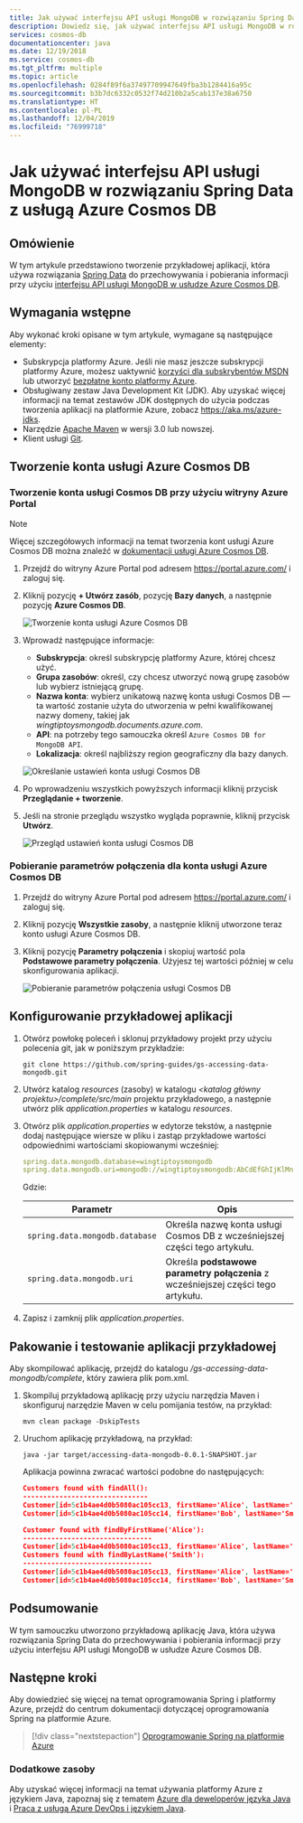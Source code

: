```yaml
---
title: Jak używać interfejsu API usługi MongoDB w rozwiązaniu Spring Data z usługą Azure Cosmos DB
description: Dowiedz się, jak używać interfejsu API usługi MongoDB w rozwiązaniu Spring Data z usługą Azure Cosmos DB.
services: cosmos-db
documentationcenter: java
ms.date: 12/19/2018
ms.service: cosmos-db
ms.tgt_pltfrm: multiple
ms.topic: article
ms.openlocfilehash: 0284f89f6a37497709947649fba3b1284416a95c
ms.sourcegitcommit: b3b7dc6332c0532f74d210b2a5cab137e38a6750
ms.translationtype: HT
ms.contentlocale: pl-PL
ms.lasthandoff: 12/04/2019
ms.locfileid: "76999718"
---
```

# <a name="how-to-use-spring-data-mongodb-api-with-azure-cosmos-db"></a>Jak używać interfejsu API usługi MongoDB w rozwiązaniu Spring Data z usługą Azure Cosmos DB

## <a name="overview"></a>Omówienie

W tym artykule przedstawiono tworzenie przykładowej aplikacji, która używa rozwiązania [Spring Data] do przechowywania i pobierania informacji przy użyciu [interfejsu API usługi MongoDB w usłudze Azure Cosmos DB](/azure/cosmos-db/mongodb-introduction).

## <a name="prerequisites"></a>Wymagania wstępne

Aby wykonać kroki opisane w tym artykule, wymagane są następujące elementy:

* Subskrypcja platformy Azure. Jeśli nie masz jeszcze subskrypcji platformy Azure, możesz uaktywnić [korzyści dla subskrybentów MSDN] lub utworzyć [bezpłatne konto platformy Azure].
* Obsługiwany zestaw Java Development Kit (JDK). Aby uzyskać więcej informacji na temat zestawów JDK dostępnych do użycia podczas tworzenia aplikacji na platformie Azure, zobacz <https://aka.ms/azure-jdks>.
* Narzędzie [Apache Maven](http://maven.apache.org/) w wersji 3.0 lub nowszej.
* Klient usługi [Git](https://git-scm.com/downloads).

## <a name="create-an-azure-cosmos-db-account"></a>Tworzenie konta usługi Azure Cosmos DB

### <a name="create-a-cosmos-db-account-using-the-azure-portal"></a>Tworzenie konta usługi Cosmos DB przy użyciu witryny Azure Portal

> [!NOTE]
> 
> Więcej szczegółowych informacji na temat tworzenia kont usługi Azure Cosmos DB można znaleźć w [dokumentacji usługi Azure Cosmos DB](/azure/cosmos-db/).

1. Przejdź do witryny Azure Portal pod adresem <https://portal.azure.com/> i zaloguj się.

1. Kliknij pozycję **+ Utwórz zasób**, pozycję **Bazy danych**, a następnie pozycję **Azure Cosmos DB**.

   ![Tworzenie konta usługi Azure Cosmos DB][COSMOSDB01]

1. Wprowadź następujące informacje:

   - **Subskrypcja**: określ subskrypcję platformy Azure, której chcesz użyć.
   - **Grupa zasobów**: określ, czy chcesz utworzyć nową grupę zasobów lub wybierz istniejącą grupę.
   - **Nazwa konta**: wybierz unikatową nazwę konta usługi Cosmos DB — ta wartość zostanie użyta do utworzenia w pełni kwalifikowanej nazwy domeny, takiej jak *wingtiptoysmongodb.documents.azure.com*.
   - **API**: na potrzeby tego samouczka określ `Azure Cosmos DB for MongoDB API`.
   - **Lokalizacja**: określ najbliższy region geograficzny dla bazy danych.

   ![Określanie ustawień konta usługi Cosmos DB][COSMOSDB02]
   
1. Po wprowadzeniu wszystkich powyższych informacji kliknij przycisk **Przeglądanie + tworzenie**.

1. Jeśli na stronie przeglądu wszystko wygląda poprawnie, kliknij przycisk **Utwórz**.

   ![Przegląd ustawień konta usługi Cosmos DB][COSMOSDB03]

### <a name="retrieve-the-connection-string-for-your-azure-cosmos-db-account"></a>Pobieranie parametrów połączenia dla konta usługi Azure Cosmos DB

1. Przejdź do witryny Azure Portal pod adresem <https://portal.azure.com/> i zaloguj się.

1. Kliknij pozycję **Wszystkie zasoby**, a następnie kliknij utworzone teraz konto usługi Azure Cosmos DB.

1. Kliknij pozycję **Parametry połączenia** i skopiuj wartość pola **Podstawowe parametry połączenia**. Użyjesz tej wartości później w celu skonfigurowania aplikacji.

   ![Pobieranie parametrów połączenia usługi Cosmos DB][COSMOSDB06]

## <a name="configure-the-sample-application"></a>Konfigurowanie przykładowej aplikacji

1. Otwórz powłokę poleceń i sklonuj przykładowy projekt przy użyciu polecenia git, jak w poniższym przykładzie:

   ```shell
   git clone https://github.com/spring-guides/gs-accessing-data-mongodb.git
   ```

1. Utwórz katalog *resources* (zasoby) w katalogu *&lt;katalog główny projektu&gt;/complete/src/main* projektu przykładowego, a następnie utwórz plik *application.properties* w katalogu *resources*.

1. Otwórz plik *application.properties* w edytorze tekstów, a następnie dodaj następujące wiersze w pliku i zastąp przykładowe wartości odpowiednimi wartościami skopiowanymi wcześniej:

   ```yaml
   spring.data.mongodb.database=wingtiptoysmongodb
   spring.data.mongodb.uri=mongodb://wingtiptoysmongodb:AbCdEfGhIjKlMnOpQrStUvWxYz==@wingtiptoysmongodb.documents.azure.com:10255/?ssl=true&replicaSet=globaldb
   ```
   Gdzie:

   | Parametr | Opis |
   |---|---|
   | `spring.data.mongodb.database` | Określa nazwę konta usługi Cosmos DB z wcześniejszej części tego artykułu. |
   | `spring.data.mongodb.uri` | Określa **podstawowe parametry połączenia** z wcześniejszej części tego artykułu. |

1. Zapisz i zamknij plik *application.properties*.

## <a name="package-and-test-the-sample-application"></a>Pakowanie i testowanie aplikacji przykładowej

Aby skompilować aplikację, przejdź do katalogu */gs-accessing-data-mongodb/complete*, który zawiera plik pom.xml.

1. Skompiluj przykładową aplikację przy użyciu narzędzia Maven i skonfiguruj narzędzie Maven w celu pomijania testów, na przykład:

   ```shell
   mvn clean package -DskipTests
   ```

1. Uruchom aplikację przykładową, na przykład:

   ```shell
   java -jar target/accessing-data-mongodb-0.0.1-SNAPSHOT.jar
   ```
    
   Aplikacja powinna zwracać wartości podobne do następujących:

   ```json
   Customers found with findAll():
   -------------------------------
   Customer[id=5c1b4ae4d0b5080ac105cc13, firstName='Alice', lastName='Smith']
   Customer[id=5c1b4ae4d0b5080ac105cc14, firstName='Bob', lastName='Smith']
   
   Customer found with findByFirstName('Alice'):
   --------------------------------
   Customer[id=5c1b4ae4d0b5080ac105cc13, firstName='Alice', lastName='Smith']
   Customers found with findByLastName('Smith'):
   --------------------------------
   Customer[id=5c1b4ae4d0b5080ac105cc13, firstName='Alice', lastName='Smith']
   Customer[id=5c1b4ae4d0b5080ac105cc14, firstName='Bob', lastName='Smith']
   ```

## <a name="summary"></a>Podsumowanie

W tym samouczku utworzono przykładową aplikację Java, która używa rozwiązania Spring Data do przechowywania i pobierania informacji przy użyciu interfejsu API usługi MongoDB w usłudze Azure Cosmos DB.

## <a name="next-steps"></a>Następne kroki

Aby dowiedzieć się więcej na temat oprogramowania Spring i platformy Azure, przejdź do centrum dokumentacji dotyczącej oprogramowania Spring na platformie Azure.

> [!div class="nextstepaction"]
> [Oprogramowanie Spring na platformie Azure](/azure/java/spring-framework)

### <a name="additional-resources"></a>Dodatkowe zasoby

Aby uzyskać więcej informacji na temat używania platformy Azure z językiem Java, zapoznaj się z tematem [Azure dla deweloperów języka Java] i [Praca z usługą Azure DevOps i językiem Java].

<!-- URL List -->

[Azure dla deweloperów języka Java]: /azure/java/
[Bezpłatne konto platformy Azure]: https://azure.microsoft.com/pricing/free-trial/
[Praca z usługą Azure DevOps i językiem Java]: /azure/devops/
[Korzyści dla subskrybentów MSDN]: https://azure.microsoft.com/pricing/member-offers/msdn-benefits-details/
[Spring Boot]: http://projects.spring.io/spring-boot/
[Spring Data]: https://spring.io/projects/spring-data
[Spring Initializr]: https://start.spring.io/
[Spring Framework]: https://spring.io/

<!-- IMG List -->

[COSMOSDB01]: media/configure-spring-data-mongodb-with-cosmos-db/create-cosmos-db-01.png
[COSMOSDB02]: media/configure-spring-data-mongodb-with-cosmos-db/create-cosmos-db-02.png
[COSMOSDB03]: media/configure-spring-data-mongodb-with-cosmos-db/create-cosmos-db-03.png
[COSMOSDB04]: media/configure-spring-data-mongodb-with-cosmos-db/create-cosmos-db-04.png
[COSMOSDB06]: media/configure-spring-data-mongodb-with-cosmos-db/create-cosmos-db-06.png

